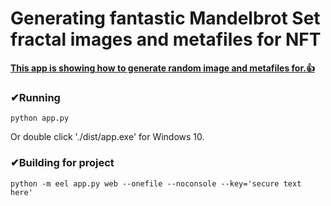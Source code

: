 # Generating fantastic Mandelbrot Set fractal images and metafiles for NFT

<u>**This app is showing how to generate random image and metafiles for.👍**</u>



### ✔Running

`python app.py`

Or double click './dist/app.exe' for Windows 10.



### ✔Building for project

`python -m eel app.py web --onefile --noconsole --key='secure text here'`
